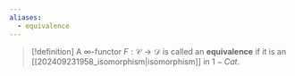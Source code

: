 ```yaml
---
aliases:
  - equivalence
---
```


>[!definition]
>A $\infty$-functor $F: \mathcal{C} \to \mathcal{D}$ is called an **equivalence** if it is an [[202409231958_isomorphism|isomorphism]] in $1-Cat$.
